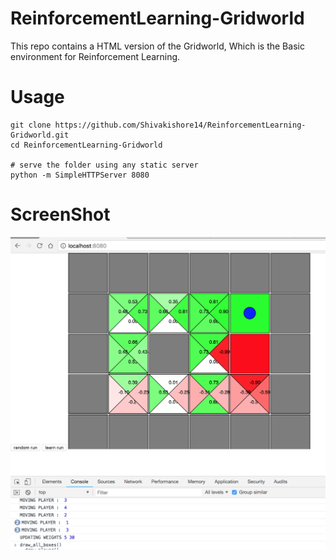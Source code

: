 # ReinforcementLearning-Gridworld

This repo contains a HTML version of the Gridworld, Which is the Basic environment for Reinforcement Learning.

# Usage

```
git clone https://github.com/Shivakishore14/ReinforcementLearning-Gridworld.git
cd ReinforcementLearning-Gridworld

# serve the folder using any static server
python -m SimpleHTTPServer 8080
```

# ScreenShot

![ScreenShot](assets/screenshot.png)
